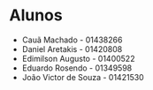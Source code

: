 # Alunos

* Cauã Machado - 01438266
* Daniel Aretakis - 01420808
* Edimilson Augusto - 01400522
* Eduardo Rosendo - 01349598
* João Victor de Souza - 01421530
